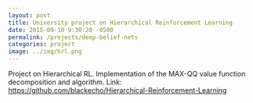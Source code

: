 ```yaml
---
layout: post
title: University project on Hierarchical Reinforcement Learning
date: 2015-09-10 9:30:20 -0500
permalink: /projects/deep-belief-nets
categories: project
image: ../img/hrl.png
---
```

Project on Hierarchical RL. Implementation of the MAX-QQ value function decomposition and algorithm.
Link: https://github.com/blackecho/Hierarchical-Reinforcement-Learning

